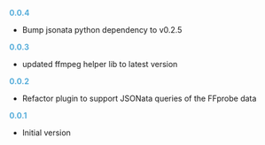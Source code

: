 
**<span style="color:#56adda">0.0.4</span>**
- Bump jsonata python dependency to v0.2.5

**<span style="color:#56adda">0.0.3</span>**
- updated ffmpeg helper lib to latest version

**<span style="color:#56adda">0.0.2</span>**
- Refactor plugin to support JSONata queries of the FFprobe data

**<span style="color:#56adda">0.0.1</span>**
- Initial version
